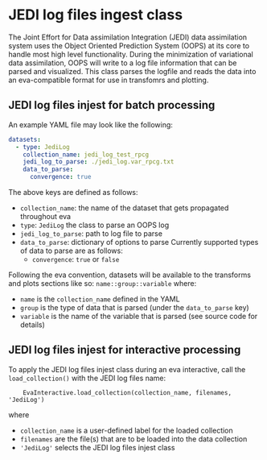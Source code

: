 # JEDI log files ingest class
The Joint Effort for Data assimilation Integration (JEDI) data assimilation system uses the Object Oriented Prediction System (OOPS) at its core to handle most high level functionality. During the minimization of variational data assimilation, OOPS will write to a log file information that can be parsed and visualized. This class parses the logfile and reads the data into an eva-compatible format for use in transfomrs and plotting.


## JEDI log files injest for batch processing

An example YAML file may look like the following:
``` yaml
datasets:
  - type: JediLog
    collection_name: jedi_log_test_rpcg
    jedi_log_to_parse: ./jedi_log.var_rpcg.txt
    data_to_parse:
      convergence: true
```

The above keys are defined as follows:

- `collection_name`: the name of the dataset that gets propagated throughout eva
- `type`: `JediLog` the class to parse an OOPS log
- `jedi_log_to_parse`: path to log file to parse
- `data_to_parse`: dictionary of options to parse
Currently supported types of data to parse are as follows:
    - `convergence`: `true` or `false`

Following the eva convention, datasets will be available to the transforms and plots sections like so:
`name::group::variable`
where:
- `name` is the `collection_name` defined in the YAML
- `group` is the type of data that is parsed (under the `data_to_parse` key)
- `variable` is the name of the variable that is parsed (see source code for details)


## JEDI log files injest for interactive processing

To apply the JEDI log files injest class during an eva interactive, call the `load_collection()` with the JEDI log files name:

        EvaInteractive.load_collection(collection_name, filenames, 'JediLog')

where
  * `collection_name` is a user-defined label for the loaded collection
  * `filenames` are the file(s) that are to be loaded into the data collection
  * `'JediLog'` selects the JEDI log files injest class


